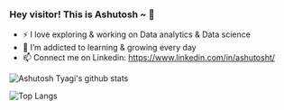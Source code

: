 ### Hey visitor! This is Ashutosh ~ 👋
- :zap: I love exploring & working on Data analytics & Data science
- 🌱 I’m addicted to learning & growing every day
- 📫 Connect me on Linkedin: https://www.linkedin.com/in/ashutosht/

![Ashutosh Tyagi's github stats](https://github-readme-stats.vercel.app/api?username=ashu198518&count_private=true&show_icons=true&theme=radical&hide_rank=false)

![Top Langs](https://github-readme-stats.vercel.app/api/top-langs/?username=ashu198518)

<!--
**ashu198518/ashu198518** is a ✨ _special_ ✨ repository because its `README.md` (this file) appears on your GitHub profile.

Here are some ideas to get you started:

- 🔭 I’m currently working on ...
- 🌱 I’m currently learning ...
- 👯 I’m looking to collaborate on ...
- 🤔 I’m looking for help with ...
- 💬 Ask me about ...
- 📫 How to reach me: ...
- 😄 Pronouns: ...
- ⚡ Fun fact: ...
-->
